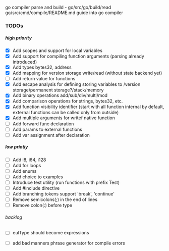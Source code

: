 go compiler parse and build - go/src/go/build/read
go/src/cmd/compile/README.md guide into go compiler


### TODOs
##### high priority
 - [x] Add scopes and support for local variables
 - [x] Add support for compiling function arguments (parsing already introduced)
 - [x] Add types bytes32, address
 - [x] Add mapping for version storage write/read (without state backend yet)
 - [ ] Add return value for functions
 - [x] Add escape analysis for defining  storing variables to /version storage/permanent storage?/stack/memory
 - [x] Add binary operations add/sub/div/multi/mod
 - [x] Add comparison operations for strings, bytes32, etc.
 - [x] Add function visibility identifier (start with all function internal by default, external functions can be called only from outside)
 - [x] Add multiple arguments for writef native function
 - [ ] Add forward func declaration
 - [ ] Add params to external functions
 - [ ] Add var assignment after declaration
 ##### low priotiy
 - [ ] Add i8, i64, i128
 - [ ] Add for loops
 - [ ] Add enums
 - [ ] Add choice to examples
 - [ ] Introduce test utility (run functions with prefix Test)
 - [ ] Add #include directive
 - [ ] Add branching tokens support 'break', 'continue'
 - [ ] Remove semicolons(;) in the end of lines
 - [ ] Remove colon(:) before type
 ###### backlog
 - [ ] eulType should become expressions
 - [ ] add bad manners phrase generator for compile errors

